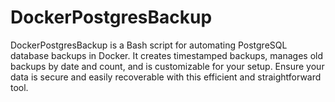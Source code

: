 # DockerPostgresBackup
DockerPostgresBackup is a Bash script for automating PostgreSQL database backups in Docker. It creates timestamped backups, manages old backups by date and count, and is customizable for your setup. Ensure your data is secure and easily recoverable with this efficient and straightforward tool.
